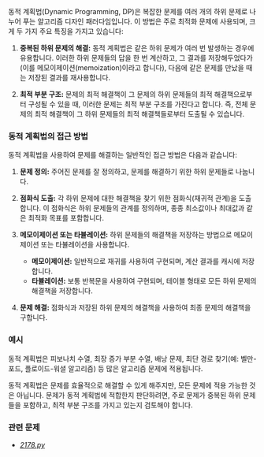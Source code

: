동적 계획법(Dynamic Programming, DP)은 복잡한 문제를 여러 개의 하위 문제로 나누어 푸는 알고리즘 디자인 패러다임입니다. 이 방법은 주로 최적화 문제에 사용되며, 크게 두 가지 주요 특징을 가지고 있습니다:

1. **중복된 하위 문제의 해결:** 동적 계획법은 같은 하위 문제가 여러 번 발생하는 경우에 유용합니다. 이러한 하위 문제들의 답을 한 번 계산하고, 그 결과를 저장해두었다가 (이를 메모이제이션(memoization)이라고 합니다), 다음에 같은 문제를 만났을 때는 저장된 결과를 재사용합니다.

2. **최적 부분 구조:** 문제의 최적 해결책이 그 문제의 하위 문제들의 최적 해결책으로부터 구성될 수 있을 때, 이러한 문제는 최적 부분 구조를 가진다고 합니다. 즉, 전체 문제의 최적 해결책이 그 하위 문제들의 최적 해결책들로부터 도출될 수 있습니다.

### 동적 계획법의 접근 방법

동적 계획법을 사용하여 문제를 해결하는 일반적인 접근 방법은 다음과 같습니다:

1. **문제 정의:** 주어진 문제를 잘 정의하고, 문제를 해결하기 위한 하위 문제들로 나눕니다.

2. **점화식 도출:** 각 하위 문제에 대한 해결책을 찾기 위한 점화식(재귀적 관계)을 도출합니다. 이 점화식은 하위 문제들의 관계를 정의하며, 종종 최소값이나 최대값과 같은 최적화 목표를 포함합니다.

3. **메모이제이션 또는 타뷸레이션:** 하위 문제들의 해결책을 저장하는 방법으로 메모이제이션 또는 타뷸레이션을 사용합니다.
   - **메모이제이션:** 일반적으로 재귀를 사용하여 구현되며, 계산 결과를 캐시에 저장합니다.
   - **타뷸레이션:** 보통 반복문을 사용하여 구현되며, 테이블 형태로 모든 하위 문제의 해결책을 저장합니다.

4. **문제 해결:** 점화식과 저장된 하위 문제의 해결책을 사용하여 최종 문제의 해결책을 구합니다.

### 예시

동적 계획법은 피보나치 수열, 최장 증가 부분 수열, 배낭 문제, 최단 경로 찾기(예: 벨만-포드, 플로이드-워셜 알고리즘) 등 많은 알고리즘 문제에 적용됩니다.

동적 계획법은 문제를 효율적으로 해결할 수 있게 해주지만, 모든 문제에 적용 가능한 것은 아닙니다. 문제가 동적 계획법에 적합한지 판단하려면, 주로 문제가 중복된 하위 문제들을 포함하고, 최적 부분 구조를 가지고 있는지 검토해야 합니다.

### 관련 문제
- [_2178.py_](../2023/Silver/2178.py)
